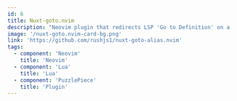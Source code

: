 ```yaml
---
id: 6
title: Nuxt-goto.nvim 
description: "Neovim plugin that redirects LSP 'Go to Definition' on a vue component from within a nuxt project to the correct definition source."
image: '/nuxt-goto.nvim-card-bg.png'
link: 'https://github.com/rushjs1/nuxt-goto-alias.nvim'
tags: 
  - component: 'Neovim'
    title: 'Neovim'
  - component: 'Lua'
    title: 'Lua'
  - component: 'PuzzlePiece'
    title: 'Plugin'
---
```

